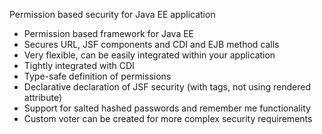 
Permission based security for Java EE application

+ Permission based framework for Java EE
+ Secures URL, JSF components and CDI and EJB method calls
+ Very flexible, can be easily integrated within your application
+ Tightly integrated with CDI
+ Type-safe definition of permissions
+ Declarative declaration of JSF security (with tags, not using rendered attribute)
+ Support for salted hashed passwords and remember me functionality
+ Custom voter can be created for more complex security requirements